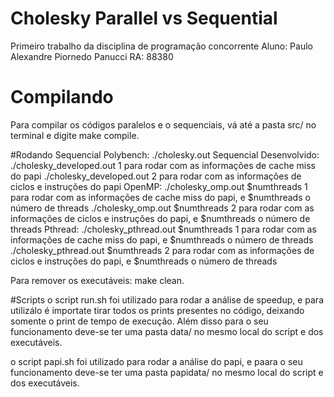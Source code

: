 # Cholesky Parallel vs Sequential
Primeiro trabalho da disciplina de programação concorrente
Aluno: Paulo Alexandre Piornedo Panucci   RA: 88380

# Compilando
Para compilar os códigos paralelos e o sequenciais, vá até a pasta src/ no terminal e digite make compile.

#Rodando
Sequencial Polybench:
  ./cholesky.out
Sequencial Desenvolvido:
  ./cholesky_developed.out 1 para rodar com as informações de cache miss do papi
  ./cholesky_developed.out 2 para rodar com as informações de ciclos e instruções do papi
OpenMP:
  ./cholesky_omp.out $numthreads 1 para rodar com as informações de cache miss do papi, e $numthreads o número de threads
  ./cholesky_omp.out $numthreads 2 para rodar com as informações de ciclos e instruções do papi, e $numthreads o número de threads
Pthread:
  ./cholesky_pthread.out $numthreads 1 para rodar com as informações de cache miss do papi, e $numthreads o número de threads
  ./cholesky_pthread.out $numthreads 2 para rodar com as informações de ciclos e instruções do papi, e $numthreads o número de threads

Para remover os executáveis: make clean.

#Scripts
  o script run.sh foi utilizado para rodar a análise de speedup, e para utilizálo é importate tirar todos os prints presentes no código, deixando somente o print de tempo de execução. Além disso para o seu funcionamento deve-se ter uma pasta data/ no mesmo local do script e dos executáveis.

  o script papi.sh foi utilizado para rodar a análise do papi, e paara o seu funcionamento deve-se ter uma pasta papidata/ no mesmo local do script e dos executáveis.
